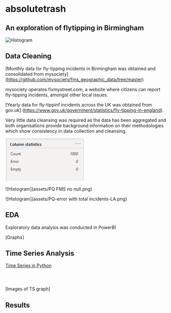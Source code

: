 # absolutetrash

## An exploration of flytipping in Birmingham
![Histogram](assets/flytipping1.jpeg)

## Data Cleaning

[Monthly data for fly-tipping incidents in Birmingham was obtained and consolidated from mysociety] (https://github.com/mysociety/fms_geographic_data/tree/master)

mysociety operates fixmystreet.com, a website where citizens can report fly-tipping incidents, amongst other local issues.

[Yearly data for fly-tippinf incidents across the UK was obtained from gov.uk] (https://www.gov.uk/government/statistics/fly-tipping-in-england).

Very little data cleansing was required as the data has been aggregated and both organisations provide background information on their methodologies which show consistency in data collection and cleansing. 

<img src="/assets/PQ - LA data - No null.png" alt="Power Query No Null">


![Histogram](assets/PQ FMS no null.png)


![Histogram](assets/PQ-error with total incidents-LA.png)

## EDA

Exploratory data analysis was conducted in PowerBI

[Graphs]

## Time Series Analysis

[Time Series in Python](https://github.com/ducksinarowdata/absolutetrash/blob/main/Flytipping_Summative.ipynb)

```
```

```
```

```
```

[Images of TS graph]

## Results


